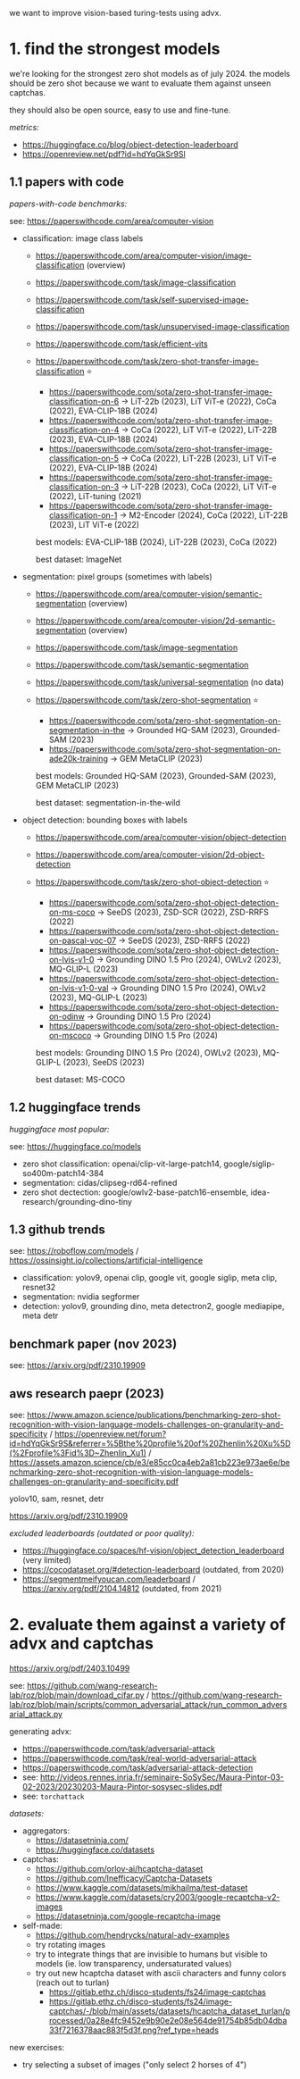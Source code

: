 we want to improve vision-based turing-tests using advx.

# 1. find the strongest models

we're looking for the strongest zero shot models as of july 2024. the models should be zero shot because we want to evaluate them against unseen captchas.

they should also be open source, easy to use and fine-tune.

*metrics:*

- https://huggingface.co/blog/object-detection-leaderboard
- https://openreview.net/pdf?id=hdYqGkSr9Sl

## 1.1 papers with code

*papers-with-code benchmarks:*

see: https://paperswithcode.com/area/computer-vision

- classification: image class labels
    
    - https://paperswithcode.com/area/computer-vision/image-classification (overview)
    - https://paperswithcode.com/task/image-classification
    - https://paperswithcode.com/task/self-supervised-image-classification
    - https://paperswithcode.com/task/unsupervised-image-classification
    - https://paperswithcode.com/task/efficient-vits
    - https://paperswithcode.com/task/zero-shot-transfer-image-classification ⭐️
        - https://paperswithcode.com/sota/zero-shot-transfer-image-classification-on-6 → LiT-22b (2023), LiT ViT-e (2022), CoCa (2022), EVA-CLIP-18B (2024)
        - https://paperswithcode.com/sota/zero-shot-transfer-image-classification-on-4 → CoCa (2022), LiT ViT-e (2022), LiT-22B (2023), EVA-CLIP-18B (2024)
        - https://paperswithcode.com/sota/zero-shot-transfer-image-classification-on-5 → CoCa (2022), LiT-22B (2023), LiT ViT-e (2022), EVA-CLIP-18B (2024)
        - https://paperswithcode.com/sota/zero-shot-transfer-image-classification-on-3 → LiT-22B (2023), CoCa (2022), LiT ViT-e (2022), LiT-tuning (2021)
        - https://paperswithcode.com/sota/zero-shot-transfer-image-classification-on-1 → M2-Encoder (2024), CoCa (2022), LiT-22B (2023), LiT ViT-e (2022)

        best models: EVA-CLIP-18B (2024), LiT-22B (2023), CoCa (2022)

        best dataset: ImageNet

- segmentation: pixel groups (sometimes with labels)

    - https://paperswithcode.com/area/computer-vision/semantic-segmentation (overview)
    - https://paperswithcode.com/area/computer-vision/2d-semantic-segmentation (overview)
    - https://paperswithcode.com/task/image-segmentation
    - https://paperswithcode.com/task/semantic-segmentation
    - https://paperswithcode.com/task/universal-segmentation (no data)
    - https://paperswithcode.com/task/zero-shot-segmentation ⭐️
        - https://paperswithcode.com/sota/zero-shot-segmentation-on-segmentation-in-the → Grounded HQ-SAM (2023), Grounded-SAM (2023)
        - https://paperswithcode.com/sota/zero-shot-segmentation-on-ade20k-training → GEM MetaCLIP (2023)
        
        best models: Grounded HQ-SAM (2023), Grounded-SAM (2023), GEM MetaCLIP (2023)

        best dataset: segmentation-in-the-wild

- object detection: bounding boxes with labels
    
    - https://paperswithcode.com/area/computer-vision/object-detection
    - https://paperswithcode.com/area/computer-vision/2d-object-detection
    - https://paperswithcode.com/task/zero-shot-object-detection ⭐️
        - https://paperswithcode.com/sota/zero-shot-object-detection-on-ms-coco → SeeDS (2023), ZSD-SCR (2022), ZSD-RRFS (2022)
        - https://paperswithcode.com/sota/zero-shot-object-detection-on-pascal-voc-07 → SeeDS (2023), ZSD-RRFS (2022)
        - https://paperswithcode.com/sota/zero-shot-object-detection-on-lvis-v1-0 → Grounding DINO 1.5 Pro (2024), OWLv2 (2023), MQ-GLIP-L (2023)
        - https://paperswithcode.com/sota/zero-shot-object-detection-on-lvis-v1-0-val → Grounding DINO 1.5 Pro (2024), OWLv2 (2023), MQ-GLIP-L (2023)
        - https://paperswithcode.com/sota/zero-shot-object-detection-on-odinw → Grounding DINO 1.5 Pro (2024)
        - https://paperswithcode.com/sota/zero-shot-object-detection-on-mscoco → Grounding DINO 1.5 Pro (2024)

        best models: Grounding DINO 1.5 Pro (2024), OWLv2 (2023), MQ-GLIP-L (2023), SeeDS (2023)

        best dataset: MS-COCO 

## 1.2 huggingface trends

*huggingface most popular:*

see: https://huggingface.co/models

- zero shot classification: openai/clip-vit-large-patch14, google/siglip-so400m-patch14-384
- segmentation: cidas/clipseg-rd64-refined
- zero shot dectection: google/owlv2-base-patch16-ensemble, idea-research/grounding-dino-tiny

## 1.3 github trends

see: https://roboflow.com/models / https://ossinsight.io/collections/artificial-intelligence

- classification: yolov9, openai clip, google vit, google siglip, meta clip, resnet32
- segmentation: nvidia segformer
- detection: yolov9, grounding dino, meta detectron2, google mediapipe, meta detr

## benchmark paper (nov 2023)

see: https://arxiv.org/pdf/2310.19909


## aws research paepr (2023)

see: https://www.amazon.science/publications/benchmarking-zero-shot-recognition-with-vision-language-models-challenges-on-granularity-and-specificity / https://openreview.net/forum?id=hdYqGkSr9S&referrer=%5Bthe%20profile%20of%20Zhenlin%20Xu%5D(%2Fprofile%3Fid%3D~Zhenlin_Xu1) / https://assets.amazon.science/cb/e3/e85cc0ca4eb2a81cb223e973ae6e/benchmarking-zero-shot-recognition-with-vision-language-models-challenges-on-granularity-and-specificity.pdf 



yolov10, sam, resnet, detr







https://arxiv.org/pdf/2310.19909


*excluded leaderboards (outdated or poor quality):*

- https://huggingface.co/spaces/hf-vision/object_detection_leaderboard (very limited)
- https://cocodataset.org/#detection-leaderboard (outdated, from 2020)
- https://segmentmeifyoucan.com/leaderboard / https://arxiv.org/pdf/2104.14812 (outdated, from 2021)












# 2. evaluate them against a variety of advx and captchas

https://arxiv.org/pdf/2403.10499

see: https://github.com/wang-research-lab/roz/blob/main/download_cifar.py / https://github.com/wang-research-lab/roz/blob/main/scripts/common_adversarial_attack/run_common_adversarial_attack.py

generating advx:

- https://paperswithcode.com/task/adversarial-attack
- https://paperswithcode.com/task/real-world-adversarial-attack
- https://paperswithcode.com/task/adversarial-attack-detection
- see: http://videos.rennes.inria.fr/seminaire-SoSySec/Maura-Pintor-03-02-2023/20230203-Maura-Pintor-sosysec-slides.pdf
- see: `torchattack`

*datasets:*

- aggregators:
    - https://datasetninja.com/
    - https://huggingface.co/datasets
- captchas:
    - https://github.com/orlov-ai/hcaptcha-dataset
    - https://github.com/Inefficacy/Captcha-Datasets
    - https://www.kaggle.com/datasets/mikhailma/test-dataset
    - https://www.kaggle.com/datasets/cry2003/google-recaptcha-v2-images
    - https://datasetninja.com/google-recaptcha-image
- self-made:
    - https://github.com/hendrycks/natural-adv-examples
    - try rotating images
    - try to integrate things that are invisible to humans but visible to models (ie. low transparency, undersaturated values)
    - try out new hcaptcha dataset with ascii characters and funny colors (reach out to turlan)
        - https://gitlab.ethz.ch/disco-students/fs24/image-captchas
        - https://gitlab.ethz.ch/disco-students/fs24/image-captchas/-/blob/main/assets/datasets/hcaptcha_dataset_turlan/processed/0a28e4fc9452e9b90e2e08e564de91754b85db04dba33f7216378aac883f5d3f.png?ref_type=heads

new exercises:

- try selecting a subset of images ("only select 2 horses of 4")

